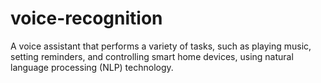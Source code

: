 # voice-recognition
A voice assistant that performs a variety of tasks, such as playing music, setting reminders, and  controlling smart home devices, using natural language processing (NLP) technology.
